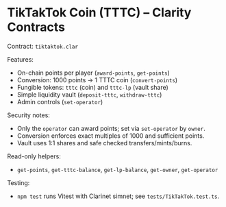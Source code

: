 # TikTakTok Coin (TTTC) – Clarity Contracts

Contract: `tiktaktok.clar`

Features:
- On-chain points per player (`award-points`, `get-points`)
- Conversion: 1000 points -> 1 TTTC coin (`convert-points`)
- Fungible tokens: `tttc` (coin) and `tttc-lp` (vault share)
- Simple liquidity vault (`deposit-tttc`, `withdraw-tttc`)
- Admin controls (`set-operator`)

Security notes:
- Only the `operator` can award points; set via `set-operator` by `owner`.
- Conversion enforces exact multiples of 1000 and sufficient points.
- Vault uses 1:1 shares and safe checked transfers/mints/burns.

Read-only helpers:
- `get-points`, `get-tttc-balance`, `get-lp-balance`, `get-owner`, `get-operator`

Testing:
- `npm test` runs Vitest with Clarinet simnet; see `tests/TikTakTok.test.ts`.